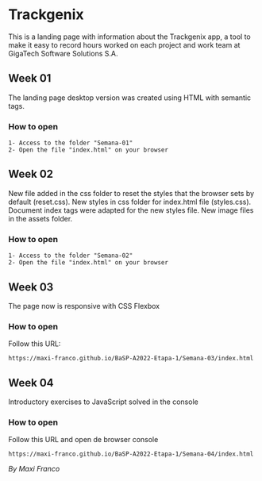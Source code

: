 # Trackgenix
This is a landing page with information about the Trackgenix app, a tool to make it easy 
to record hours worked on each project and work team at GigaTech Software Solutions S.A.

## Week 01
The landing page desktop version was created using HTML with semantic tags.

### How to open
```
1- Access to the folder "Semana-01"
2- Open the file "index.html" on your browser
```

## Week 02
New file added in the css folder to reset the styles that the browser sets by default (reset.css). 
New styles in css folder for index.html file (styles.css). Document index tags were adapted for the 
new styles file. New image files in the assets folder.

### How to open
```
1- Access to the folder "Semana-02"
2- Open the file "index.html" on your browser
```

## Week 03
The page now is responsive with CSS Flexbox

### How to open
Follow this URL:
```
https://maxi-franco.github.io/BaSP-A2022-Etapa-1/Semana-03/index.html
```

## Week 04
Introductory exercises to JavaScript solved in the console

### How to open
Follow this URL and open de browser console
```
https://maxi-franco.github.io/BaSP-A2022-Etapa-1/Semana-04/index.html
```

_By Maxi Franco_